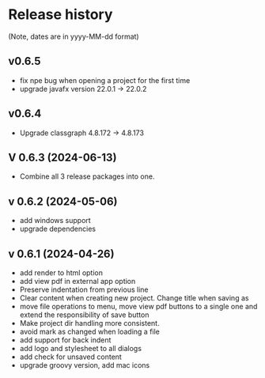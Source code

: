 # Release history
(Note, dates are in yyyy-MM-dd format)

## v0.6.5
- fix npe bug when opening a project for the first time
- upgrade javafx version 22.0.1 -> 22.0.2

## v0.6.4
- Upgrade classgraph 4.8.172 -> 4.8.173

## V 0.6.3 (2024-06-13)
- Combine all 3 release packages into one.

## v 0.6.2 (2024-05-06)
- add windows support
- upgrade dependencies

## v 0.6.1 (2024-04-26)
- add render to html option
- add view pdf in external app option
- Preserve indentation from previous line
- Clear content when creating new project. Change title when saving as
- move file operations to menu, move view pdf buttons to a single one and extend the responsibility of save button
- Make project dir handling more consistent.
- avoid mark as changed when loading a file
- add support for back indent
- add logo and stylesheet to all dialogs
- add check for unsaved content
- upgrade groovy version, add mac icons
